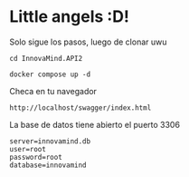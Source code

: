 # Little angels :D!
Solo sigue los pasos, luego de clonar uwu
   

    cd InnovaMind.API2

    docker compose up -d
Checa en tu navegador

    http://localhost/swagger/index.html
   
La base de datos tiene abierto el puerto 3306

    server=innovamind.db
    user=root
    password=root
    database=innovamind